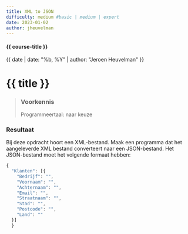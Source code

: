 ```yaml
---
title: XML to JSON
difficulty: medium #basic | medium | expert
date: 2023-01-02
author: jheuvelman
---
```


#### {{ course-title }}
{{ date | date: "%b, %Y" | author: "Jeroen Heuvelman" }}


# {{ title }}

> ### Voorkennis
> Programmeertaal: naar keuze

### Resultaat
Bij deze opdracht hoort een XML-bestand. Maak een programma dat het
aangeleverde XML bestand converteert naar een JSON-bestand. Het
JSON-bestand moet het volgende formaat hebben:

```javascript
{
  "Klanten": [{
    "Bedrijf": "",
    "Voornaam": "",
    "Achternaam": "",
    "Email": "",
    "Straatnaam": "",
    "Stad": "",
    "Postcode": "",
    "Land": ""
  }]
  }      
```

